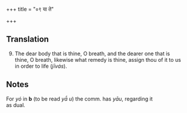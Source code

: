 +++
title = "०९ या ते"

+++
## Translation
9. The dear body that is thine, O breath, and the dearer one that is  
thine, O breath, likewise what remedy is thine, assign thou of it to us  
in order to life (*jīvás*).

## Notes
For *yó* in **b** (to be read *yā́ u*) the comm. has *yāu*, regarding it  
as dual.
